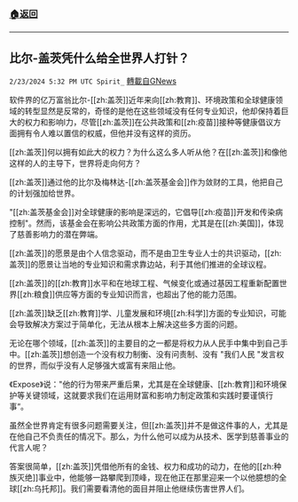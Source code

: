 ###  [:house:返回](README.md)
---


## 比尔-盖茨凭什么给全世界人打针？
`2/23/2024 5:32 PM UTC Spirit_` [轉載自GNews](https://gnews.org/articles/2336093)


软件界的亿万富翁比尔-[[zh:盖茨]]近年来向[[zh:教育]]、环境政策和全球健康领域的转型显然是反常的，奇怪的是他在这些领域没有任何专业知识，他却保持着巨大的权力和影响l力，尽管[[zh:盖茨]]在公共政策和[[zh:疫苗]]接种等健康倡议方面拥有令人难以置信的权威，但他并没有这样的资历。

[[zh:盖茨]]何以拥有如此大的权力？为什么这么多人听从他？在[[zh:盖茨]]和像他这样的人的主导下，世界将走向何方？

[[zh:盖茨]]通过他的比尔及梅林达-[[zh:盖茨基金会]]作为敛财的工具，他把自己的计划强加给世界。

"[[zh:盖茨基金会]]对全球健康的影响是深远的，它倡导[[zh:疫苗]]开发和传染病控制"。然而，该基金会在影响公共政策方面的作用，尤其是在[[zh:美国]]，体现了慈善影响力的潜在弊端。

[[zh:盖茨]]的愿景是由个人信念驱动，而不是由卫生专业人士的共识驱动，[[zh:盖茨]]的愿景让当地的专业知识和需求靠边站，利于其他们推进的全球议程。

[[zh:盖茨]]的[[zh:教育]]水平和在地球工程、气候变化或通过基因工程重新配置世界[[zh:粮食]]供应等方面的专业知识而言，也超出了他的能力范围。

[[zh:盖茨]]缺乏[[zh:教育]]学、儿童发展和环境[[zh:科学]]方面的专业知识，可能会导致解决方案过于简单化，无法从根本上解决这些多方面的问题。

无论在哪个领域，[[zh:盖茨]]的主要目的之一都是将权力从人民手中集中到自己手中。[[zh:盖茨]]想创造一个没有权力制衡、没有问责制、没有 "我们人民 "发言权的世界，而似乎没有人足够强大或富有来阻止他。

《Expose》说："他的行为带来严重后果，尤其是在全球健康、[[zh:教育]]和环境保护等关键领域，这就要求我们在运用财富和影响力制定政策和实践时要谨慎行事“。

虽然全世界肯定有很多问题需要关注，但[[zh:盖茨]]并不是做这件事的人，尤其是在他自己不负责任的情况下。那么，为什么他可以成为从技术、医学到慈善事业的代言人呢？

答案很简单，[[zh:盖茨]]凭借他所有的金钱、权力和成功的动力，在他的[[zh:种族灭绝]]事业中，他能够一路攀爬到顶峰，现在他正在那里迎来一个以他臆想的全球[[zh:乌托邦]]。我们需要看清他的面目并阻止他继续伤害世界人们。


